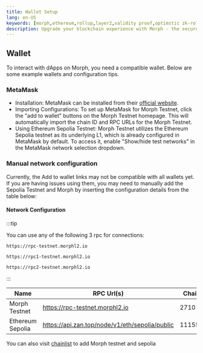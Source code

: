 ```yaml
---
title: Wallet Setup
lang: en-US
keywords: [morph,ethereum,rollup,layer2,validity proof,optimstic zk-rollup]
description: Upgrade your blockchain experience with Morph - the secure decentralized, cost0efficient, and high-performing optimstic zk-rollup solution. Try it now!
---
```


## Wallet

To interact with dApps on Morph, you need a compatible wallet. Below are some example wallets and configuration tips.

<!--
### Bitget Wallet

TBD
-->

### MetaMask


- Installation: MetaMask can be installed from their [official website](https://metamask.io/download/).
- Importing Configurations: To set up MetaMask for Morph Testnet, click the "add to wallet" buttons on the Morph Testnet homepage. This will automatically import the chain ID and RPC URLs for the Morph Testnet.
- Using Ethereum Sepolia Testnet: Morph Testnet utilizes the Ethereum Sepolia testnet as its underlying L1, which is already configured in MetaMask by default. To access it, enable "Show/hide test networks" in the MetaMask network selection dropdown.



### Manual network configuration

Currently, the Add to wallet links may not be compatible with all wallets yet. If you are having issues using them, you may need to manually add the Sepolia Testnet and Morph by inserting the configuration details from the table below:


#### Network Configuration


:::tip

You can use any of the following 3 rpc for connections:

~~~
https://rpc-testnet.morphl2.io

https://rpc1-testnet.morphl2.io

https://rpc2-testnet.morphl2.io
~~~

:::


| Name                      | RPC Url(s)                            | Chain ID | Block explorer             | Symbol |
| -------- | -------------------------- | ------------- | ---------- | ------------------------------------ |
| Morph Testnet             | https://rpc-testnet.morphl2.io        | 2710    | https://explorer-testnet.morphl2.io      | ETH      |
| Ethereum Sepolia            | https://api.zan.top/node/v1/eth/sepolia/public       | 11155111    | https://sepolia.etherscan.io/      | ETH      |


You can also visit [chainlist](https://chainlist.org/?chain=11155111&search=morph&testnets=true) to add Morph testnet and sepolia